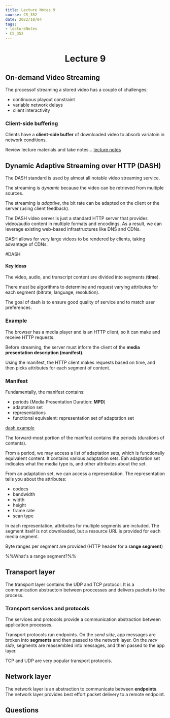 ```yaml
---
title: Lecture Notes 9
course: CS_352
date: 2022/10/04
tags: 
- lectureNotes
- CS_352
---
```


<center><h1>Lecture 9</h1></center>

## On-demand Video Streaming
The processof streaming a stored video has a couple of challenges:
- continuous playout constraint
- variable network delays
- client interactivity

### Client-side buffering
Clients have a **client-side buffer** of downloaded video to absorb variatoin in network conditions.

Review lecture materials and take notes...
[lecture notes](https://people.cs.rutgers.edu/~sn624/352-S22/lectures/08-video-streaming.pdf)


## Dynamic Adaptive Streaming over HTTP (DASH)

The DASH standard is used by almost all notable video streaming service.

The streaming is *dynamic* because the video can be retrieved from multiple sources.

The streaming is *adaptive*, the bit rate can be adapted on the client or the server (using client feedback).

The DASH video server is just a standard HTTP server that provides video/audio content in multiple formats and encodings. As a result, we can leverage existing web-based infrastructures like DNS and CDNs.

DASH allows for very large videos to be rendered by clients, taking advantage of CDNs.

#DASH

#### Key ideas
The video, audio, and transcript content are divided into segments (**time**).

There must be algorithms to determine and request varying attributes for each segment (bitrate, language, resolution).

The goal of dash is to ensure good quality of service and to match user preferences.

### Example
The browser has a media player and is an HTTP client, so it can make and receive HTTP requests.

Before streaming, the server must inform the client of the **media presentation description (manifest)**.

Using the manifest, the HTTP client makes requests based on time, and then picks attributes for each segment of content.

### Manifest
Fundamentally, the manifest contains:
- periods (Media Presentation Duration: **MPD**)
- adaptation set
- representations
- functional equivalent: representation set of adaptation set

[dash example](https://reference.dashif.org/dash.js/latest/samples/dash-if-reference-player/index.html)

The forward-most portion of the manifest contains the periods (durations of contents). 

From a period, we may access a list of adaptation sets, which is functionally equivalent content. It contains various adaptation sets. Eah adaptation set indicates what the media type is, and other attributes about the set.

From an adaptation set, we can access a representation. The representation tells you about the attributes:
- codecs
- bandwidth
- width
- height
- frame rate
- scan type

In each representation, attributes for multiple segments are included. The segment itself is not downloaded, but a resource URL is provided for each media segment.

Byte ranges per segment are provided (HTTP header for a **range segment**)

%%What's a range segment?%%

## Transport layer
The transport layer contains the UDP and TCP protocol. It is a communication abstractoin between proccesses and delivers packets to the process.

### Transport services and protocols
The services and protocols provide a communication abstraction between application processes.

Transport protocols run endpoints. On the *send side*, app messages are broken into **segments** and then passed to the network layer. On the *recv side*, segments are reassembled into messages, and then passed to the app layer.

TCP and UDP are very popular transport protocols.

## Network layer
The network layer is an abstraction to communicate between **endpoints**. The network layer provides best effort packet delivery to a remote endpoint.

## Questions
